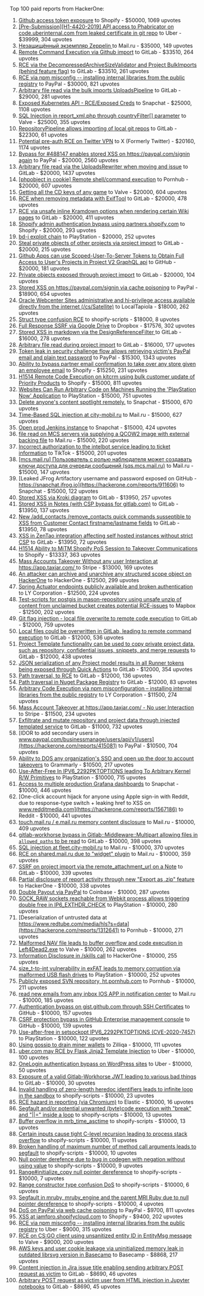 Top 100 paid reports from HackerOne:

1. [Github access token exposure](https://hackerone.com/reports/1087489) to Shopify - $50000, 1069 upvotes
2. [[Pre-Submission][H1-4420-2019] API access to Phabricator on code.uberinternal.com from leaked certificate in git repo](https://hackerone.com/reports/591813) to Uber - $39999, 304 upvotes
3. [Незащищённый экземпляр Zeppelin ](https://hackerone.com/reports/992564) to Mail.ru - $35000, 149 upvotes
4. [Remote Command Execution via Github import](https://hackerone.com/reports/1679624) to GitLab - $33510, 264 upvotes
5. [RCE via the DecompressedArchiveSizeValidator and Project BulkImports (behind feature flag)](https://hackerone.com/reports/1609965) to GitLab - $33510, 261 upvotes
6. [RCE via npm misconfig -- installing internal libraries from the public registry](https://hackerone.com/reports/925585) to PayPal - $30000, 821 upvotes
7. [Arbitrary file read  via the bulk imports UploadsPipeline](https://hackerone.com/reports/1439593) to GitLab - $29000, 281 upvotes
8. [Exposed Kubernetes API - RCE/Exposed Creds](https://hackerone.com/reports/455645) to Snapchat - $25000, 1108 upvotes
9. [SQL Injection in report_xml.php through countryFilter[] parameter](https://hackerone.com/reports/383127) to Valve - $25000, 355 upvotes
10. [RepositoryPipeline allows importing of local git repos](https://hackerone.com/reports/1685822) to GitLab - $22300, 61 upvotes
11. [Potential pre-auth RCE on Twitter VPN](https://hackerone.com/reports/591295) to X (Formerly Twitter) - $20160, 1174 upvotes
12. [Bypass for #488147 enables stored XSS on https://paypal.com/signin again](https://hackerone.com/reports/510152) to PayPal - $20000, 2560 upvotes
13. [Arbitrary file read via the UploadsRewriter when moving and issue](https://hackerone.com/reports/827052) to GitLab - $20000, 1437 upvotes
14. [[phpobject in cookie] Remote shell/command execution](https://hackerone.com/reports/141956) to Pornhub - $20000, 607 upvotes
15. [Getting all the CD keys of any game](https://hackerone.com/reports/391217) to Valve - $20000, 604 upvotes
16. [RCE when removing metadata with ExifTool](https://hackerone.com/reports/1154542) to GitLab - $20000, 478 upvotes
17. [RCE via unsafe inline Kramdown options when rendering certain Wiki pages](https://hackerone.com/reports/1125425) to GitLab - $20000, 411 upvotes
18. [Shopify admin authentication bypass using partners.shopify.com](https://hackerone.com/reports/270981) to Shopify - $20000, 293 upvotes
19. [bd-j exploit chain](https://hackerone.com/reports/1379975) to PlayStation - $20000, 252 upvotes
20. [Steal private objects of other projects via project import](https://hackerone.com/reports/743953) to GitLab - $20000, 215 upvotes
21. [Github Apps can use Scoped-User-To-Server Tokens to Obtain Full Access to User's Projects in Project V2 GraphQL api](https://hackerone.com/reports/1711938) to GitHub - $20000, 181 upvotes
22. [Private objects exposed through project import](https://hackerone.com/reports/767770) to GitLab - $20000, 104 upvotes
23. [Stored XSS on https://paypal.com/signin via cache poisoning](https://hackerone.com/reports/488147) to PayPal - $18900, 654 upvotes
24. [Oracle Webcenter Sites administrative and hi-privilege access available directly from the internet (/cs/Satellite)](https://hackerone.com/reports/170532) to LocalTapiola - $18000, 262 upvotes
25. [Struct type confusion RCE](https://hackerone.com/reports/181879) to shopify-scripts - $18000, 8 upvotes
26. [Full Response SSRF via Google Drive](https://hackerone.com/reports/1406938) to Dropbox - $17576, 302 upvotes
27. [Stored XSS in markdown via the DesignReferenceFilter ](https://hackerone.com/reports/1212067) to GitLab - $16000, 278 upvotes
28. [Arbitrary file read during project import](https://hackerone.com/reports/1132378) to GitLab - $16000, 177 upvotes
29. [Token leak in security challenge flow allows retrieving victim's PayPal email and plain text password](https://hackerone.com/reports/739737) to PayPal - $15300, 1343 upvotes
30. [Ability to bypass partner email confirmation to take over any store given an employee email](https://hackerone.com/reports/300305) to Shopify - $15250, 231 upvotes
31. [H1514 Remote Code Execution on kitcrm using bulk customer update of Priority Products](https://hackerone.com/reports/422944) to Shopify - $15000, 811 upvotes
32. [Websites Can Run Arbitrary Code on Machines Running the 'PlayStation Now' Application](https://hackerone.com/reports/873614) to PlayStation - $15000, 751 upvotes
33. [Delete anyone's content spotlight remotely.](https://hackerone.com/reports/1819832) to Snapchat - $15000, 670 upvotes
34. [Time-Based SQL injection at city-mobil.ru](https://hackerone.com/reports/868436) to Mail.ru - $15000, 627 upvotes
35. [Open prod Jenkins instance](https://hackerone.com/reports/231460) to Snapchat - $15000, 424 upvotes
36. [file read on MCS servers via supplying a QCOW2 image with external backing file](https://hackerone.com/reports/1024899) to Mail.ru - $15000, 220 upvotes
37. [Incorrect authorization to the intelbot service leading to ticket information](https://hackerone.com/reports/1328546) to TikTok - $15000, 201 upvotes
38. [[mcs.mail.ru] Пользователь с ролью наблюдателя может создавать ключи доступа для очереди сообщений (sqs.mcs.mail.ru)](https://hackerone.com/reports/1177451) to Mail.ru - $15000, 147 upvotes
39. [Leaked JFrog Artifactory  username and password exposed on GitHub - https://snapchat.jfrog.io](https://hackerone.com/reports/911606) to Snapchat - $15000, 122 upvotes
40. [Stored XSS via Kroki diagram](https://hackerone.com/reports/1731349) to GitLab - $13950, 257 upvotes
41. [Stored XSS in Notes (with CSP bypass for gitlab.com)](https://hackerone.com/reports/1481207) to GitLab - $13950, 137 upvotes
42. [New /add_contacts /remove_contacts quick commands susseptible to XSS from Customer Contact firstname/lastname fields](https://hackerone.com/reports/1578400) to GitLab - $13950, 78 upvotes
43. [XSS in ZenTao integration affecting self hosted instances without strict CSP](https://hackerone.com/reports/1542510) to GitLab - $13950, 72 upvotes
44. [H1514 Ability to MiTM Shopify PoS Session to Takeover Communications](https://hackerone.com/reports/423467) to Shopify - $13337, 363 upvotes
45. [Mass Accounts Takeover Without any user Interaction  at https://app.taxjar.com/ ](https://hackerone.com/reports/1685970) to Stripe - $13000, 169 upvotes
46. [An attacker can archive and unarchive any structured scope object on HackerOne](https://hackerone.com/reports/1501611) to HackerOne - $12500, 299 upvotes
47. [Spring Actuator endpoints publicly available and broken authentication](https://hackerone.com/reports/838635) to LY Corporation - $12500, 224 upvotes
48. [Test-scripts for postgis in mason-repository using unsafe unzip of content from unclaimed bucket creates potential RCE-issues](https://hackerone.com/reports/329689) to Mapbox - $12500, 202 upvotes
49. [Git flag injection - local file overwrite to remote code execution](https://hackerone.com/reports/658013) to GitLab - $12000, 759 upvotes
50. [Local files could be overwritten in GitLab, leading to remote command execution](https://hackerone.com/reports/587854) to GitLab - $12000, 536 upvotes
51. [Project Template functionality can be used to copy private project data, such as repository, confidential issues, snippets, and merge requests](https://hackerone.com/reports/689314) to GitLab - $12000, 438 upvotes
52. [JSON serialization of any Project model results in all Runner tokens being exposed through Quick Actions](https://hackerone.com/reports/509924) to GitLab - $12000, 354 upvotes
53. [Path traversal, to RCE](https://hackerone.com/reports/733072) to GitLab - $12000, 136 upvotes
54. [Path traversal in Nuget Package Registry](https://hackerone.com/reports/822262) to GitLab - $12000, 83 upvotes
55. [Arbitrary Code Execution via npm misconfiguration – installing internal libraries from the public registry](https://hackerone.com/reports/1043385) to LY Corporation - $11500, 274 upvotes
56. [Mass Account Takeover at https://app.taxjar.com/ - No user Interaction](https://hackerone.com/reports/1581240) to Stripe - $11500, 234 upvotes
57. [Exfiltrate and mutate repository and project data through injected templated service](https://hackerone.com/reports/446585) to GitLab - $11000, 732 upvotes
58. [IDOR to add secondary users in www.paypal.com/businessmanage/users/api/v1/users](https://hackerone.com/reports/415081) to PayPal - $10500, 704 upvotes
59. [Ability to DOS any organization's SSO and open up the door to account takeovers](https://hackerone.com/reports/976603) to Grammarly - $10500, 217 upvotes
60. [Use-After-Free In IPV6_2292PKTOPTIONS leading To Arbitrary Kernel R/W Primitives](https://hackerone.com/reports/826026) to PlayStation - $10000, 715 upvotes
61. [Access to multiple production Grafana dashboards](https://hackerone.com/reports/663628) to Snapchat - $10000, 446 upvotes
62. [One-click account hijack for anyone using Apple sign-in with Reddit, due to response-type switch + leaking href to XSS on www.redditmedia.com](https://hackerone.com/reports/1567186) to Reddit - $10000, 441 upvotes
63. [touch.mail.ru / e.mail.ru memory content disclosure](https://hackerone.com/reports/513236) to Mail.ru - $10000, 409 upvotes
64. [gitlab-workhorse bypass in Gitlab::Middleware::Multipart allowing files in `allowed_paths` to be read](https://hackerone.com/reports/850447) to GitLab - $10000, 398 upvotes
65. [SQL injection at fleet.city-mobil.ru](https://hackerone.com/reports/881901) to Mail.ru - $10000, 370 upvotes
66. [RCE on shared.mail.ru due to "widget" plugin](https://hackerone.com/reports/518637) to Mail.ru - $10000, 359 upvotes
67. [SSRF on project import via the remote_attachment_url on a Note](https://hackerone.com/reports/826361) to GitLab - $10000, 339 upvotes
68. [Partial disclosure of report activity through new "Export as .zip" feature](https://hackerone.com/reports/182358) to HackerOne - $10000, 338 upvotes
69. [Double Payout via PayPal](https://hackerone.com/reports/307239) to Coinbase - $10000, 287 upvotes
70. [SOCK_RAW sockets reachable from Webkit process allows triggering double free in IP6_EXTHDR_CHECK](https://hackerone.com/reports/943231) to PlayStation - $10000, 280 upvotes
71. [Deserialization of untrusted data at https://www.redtube.com/media/hls?s=data](https://hackerone.com/reports/1312641) to Pornhub - $10000, 271 upvotes
72. [Malformed NAV file leads to buffer overflow and code execution in Left4Dead2.exe](https://hackerone.com/reports/542180) to Valve - $10000, 262 upvotes
73. [Information Disclosure in /skills call](https://hackerone.com/reports/188719) to HackerOne - $10000, 255 upvotes
74. [size_t-to-int vulnerability in exFAT leads to memory corruption via malformed USB flash drives](https://hackerone.com/reports/1340942) to PlayStation - $10000, 252 upvotes
75. [Publicly exposed SVN repository, ht.pornhub.com](https://hackerone.com/reports/72243) to Pornhub - $10000, 211 upvotes
76. [read new emails from any inbox IOS APP in notification center](https://hackerone.com/reports/977212) to Mail.ru - $10000, 185 upvotes
77. [Authentication bypass on gist.github.com through SSH Certificates](https://hackerone.com/reports/1901040) to GitHub - $10000, 157 upvotes
78. [CSRF protection bypass in GitHub Enterprise management console](https://hackerone.com/reports/1497169) to GitHub - $10000, 139 upvotes
79. [Use-after-free in setsockopt IPV6_2292PKTOPTIONS (CVE-2020-7457)](https://hackerone.com/reports/1441103) to PlayStation - $10000, 122 upvotes
80. [Using gossip to drain miner wallets](https://hackerone.com/reports/1058879) to Zilliqa - $10000, 111 upvotes
81. [uber.com may RCE by Flask Jinja2 Template Injection](https://hackerone.com/reports/125980) to Uber - $10000, 100 upvotes
82. [OneLogin authentication bypass on WordPress sites](https://hackerone.com/reports/136169) to Uber - $10000, 50 upvotes
83. [Exposure of a valid Gitlab-Workhorse JWT leading to various bad things](https://hackerone.com/reports/1040786) to GitLab - $10000, 30 upvotes
84. [Invalid handling of zero-length heredoc identifiers leads to infinite loop in the sandbox](https://hackerone.com/reports/187305) to shopify-scripts - $10000, 23 upvotes
85. [RCE hazard in reporting (via Chromium)](https://hackerone.com/reports/1168765) to Elastic - $10000, 16 upvotes
86. [Segfault and/or potential unwanted (byte)code execution with "break" and "||=" inside a loop](https://hackerone.com/reports/183356) to shopify-scripts - $10000, 13 upvotes
87. [Buffer overflow in mrb_time_asctime](https://hackerone.com/reports/188326) to shopify-scripts - $10000, 13 upvotes
88. [Certain inputs cause tight C-level recursion leading to process stack overflow](https://hackerone.com/reports/189633) to shopify-scripts - $10000, 11 upvotes
89. [Broken handling of maximum number of method call arguments leads to segfault](https://hackerone.com/reports/182484) to shopify-scripts - $10000, 10 upvotes
90. [Null pointer derefence due to bug in codegen with negation without using value](https://hackerone.com/reports/187536) to shopify-scripts - $10000, 9 upvotes
91. [Range#initialize_copy null pointer dereference](https://hackerone.com/reports/181685) to shopify-scripts - $10000, 7 upvotes
92. [Range constructor type confusion DoS](https://hackerone.com/reports/181910) to shopify-scripts - $10000, 6 upvotes
93. [Segfault in mruby, mruby_engine and the parent MRI Ruby due to null pointer dereference](https://hackerone.com/reports/181828) to shopify-scripts - $10000, 4 upvotes
94. [DoS on PayPal via web cache poisoning](https://hackerone.com/reports/622122) to PayPal - $9700, 811 upvotes
95. [XSS at jamfpro.shopifycloud.com](https://hackerone.com/reports/1444682) to Shopify - $9400, 202 upvotes
96. [RCE via npm misconfig -- installing internal libraries from the public registry](https://hackerone.com/reports/1007014) to Uber - $9000, 315 upvotes
97. [RCE on CS:GO client using unsanitized entity ID in EntityMsg message](https://hackerone.com/reports/584603) to Valve - $9000, 200 upvotes
98. [AWS keys and user cookie leakage via uninitialized memory leak in outdated librsvg version in Basecamp](https://hackerone.com/reports/2107680) to Basecamp - $8868, 217 upvotes
99. [Content injection in Jira issue title enabling sending arbitrary POST request as victim](https://hackerone.com/reports/1533976) to GitLab - $8690, 46 upvotes
100. [Arbitrary POST request as victim user from HTML injection in Jupyter notebooks](https://hackerone.com/reports/1409788) to GitLab - $8690, 45 upvotes
